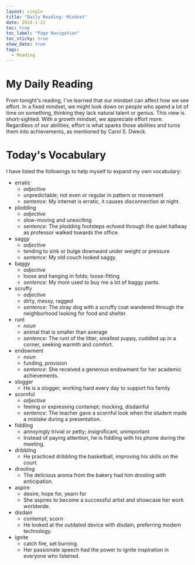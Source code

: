 ```yaml
---
layout: single
title: "Daily Reading: Mindset"
date: 2024-1-22
toc: true
toc_label: "Page Navigation"
toc_sticky: true
show_date: true
tags:
  - Reading
---
```

# My Daily Reading
From tonight's reading, I've learned that our mindset can affect how we see effort. In a fixed mindset, we might look down on people who spend a lot of time on something, thinking they lack natural talent or genius. This view is short-sighted. With a growth mindset, we appreciate effort more. Regardless of our abilities, effort is what sparks those abilities and turns them into achievements, as mentioned by Carol S. Dweck.

# Today's Vocabulary
I have listed the followings to help myself to expand my own vocabulary:

- erratic
  - *adjective*
  - unpredictable; not even or regular in pattern or movement
  - *sentence*: My internet is erratic, it causes disconnection at night.
- plodding
  - *adjective*
  - slow-moving and unexciting
  - *sentence*: The plodding footsteps echoed through the quiet hallway as professor walked towards the office.
- saggy
  - *adjective*
  - tending to sink or bulge downward under weight or pressure
  - *sentence*: My old couch looked saggy.
- baggy
  - *adjective*
  - loose and hanging in folds; loose-fitting
  - *sentence*: My mom used to buy me a lot of baggy pants.
- scruffy
  - *adjective*
  - dirty, messy, ragged
  - *sentence*: The stray dog with a scruffy coat wandered through the neighborhood looking for food and shelter.
- runt
  - *noun*
  - animal that is smaller than average
  - *sentence*: The runt of the litter, smallest puppy, cuddled up in a corner, seeking warmth and comfort.
- endowment
  - *noun*
  - funding, provision
  - *sentence*: She received a generous endowment for her academic achievements.
- slogger
  - He is a slogger, working hard every day to support his family
- scornful
  - *adjective*
  - feeling or expressing contempt; mocking, disdainful
  - *sentence*: The teacher gave a scornful look when the student made a mistake during a presentation.
- fiddling
  - annoyingly trivial or petty; insignificant, unimportant
  - Instead of paying attention, he is fiddling with his phone during the meeting.
- dribbling
  - He practiced dribbling the basketball, improving his skills on the court.
- drooling
  - The delicious aroma from the bakery had him drooling with anticipation.
- aspire
  - desire, hope for, yearn for
  - She aspires to become a successful artist and showcase her work worldwide.
- disdain
  - contempt, scorn
  - He looked at the outdated device with disdain, preferring modern technology.
- ignite
  - catch fire, set burning.
  - Her passionate speech had the power to ignite inspiration in everyone who listened.